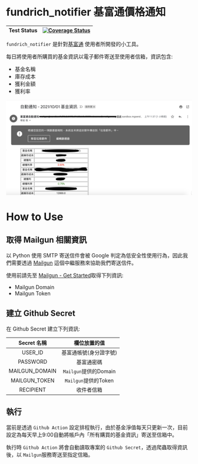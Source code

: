 # fundrich_notifier 基富通價格通知

| Test Status | [![Coverage Status](https://coveralls.io/repos/github/MingLunWu/fund_notification/badge.svg?branch=master)](https://coveralls.io/github/MingLunWu/fund_notification?branch=master) |
|:---:|:---:|


`fundrich_notifier` 是針對[基富通](https://www.fundrich.com.tw) 使用者所開發的小工具。

每日將使用者所購買的基金資訊以電子郵件寄送至使用者信箱，資訊包含: 

+ 基金名稱
+ 庫存成本
+ 獲利金額
+ 獲利率

![demo image](https://github.com/MingLunWu/fundrich_notifier/blob/master/image/example.png?raw=true)

# How to Use

## 取得 Mailgun 相關資訊

以 Python 使用 SMTP 寄送信件會被 Google 判定為低安全性使用行為，因此我們需要透過 [Mailgun](https://www.mailgun.com) 這個中繼服務來協助我們寄送信件。

使用前請先至 [Mailgun - Get Started](https://signup.mailgun.com/new/signup)取得下列資訊: 

+ Mailgun Domain
+ Mailgun Token

## 建立 Github Secret

在 Github Secret 建立下列資訊:

| Secret 名稱 | 欄位放置的值 |
|:----------:|:----------:|
| USER_ID | 基富通帳號(身分證字號) |
| PASSWORD | 基富通密碼 |
| MAILGUN_DOMAIN | `Mailgun`提供的Domain |
| MAILGUN_TOKEN | `Mailgun`提供的Token |
| RECIPIENT | 收件者信箱 |

## 執行

當前是透過 `Github Action` 設定排程執行，由於基金淨值每天只更新一次，目前設定為每天早上9:00自動將帳戶內「所有購買的基金資訊」寄送至信箱中。

執行時 `Github Action` 將會自動讀取專案的 `Github Secret`，透過爬蟲取得資訊後，以 `Mailgun`服務寄送至指定信箱。
